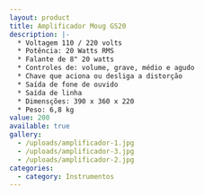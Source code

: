 ```yaml
---
layout: product
title: Amplificador Moug GS20
description: |-
  * Voltagem 110 / 220 volts
  * Potência: 20 Watts RMS
  * Falante de 8" 20 watts
  * Controles de: volume, grave, médio e agudo
  * Chave que aciona ou desliga a distorção
  * Saída de fone de ouvido
  * Saída de linha
  * Dimensções: 390 x 360 x 220
  * Peso: 6,8 kg
value: 200
available: true
gallery:
  - /uploads/amplificador-1.jpg
  - /uploads/amplificador-3.jpg
  - /uploads/amplificador-2.jpg
categories:
  - category: Instrumentos
---
```

